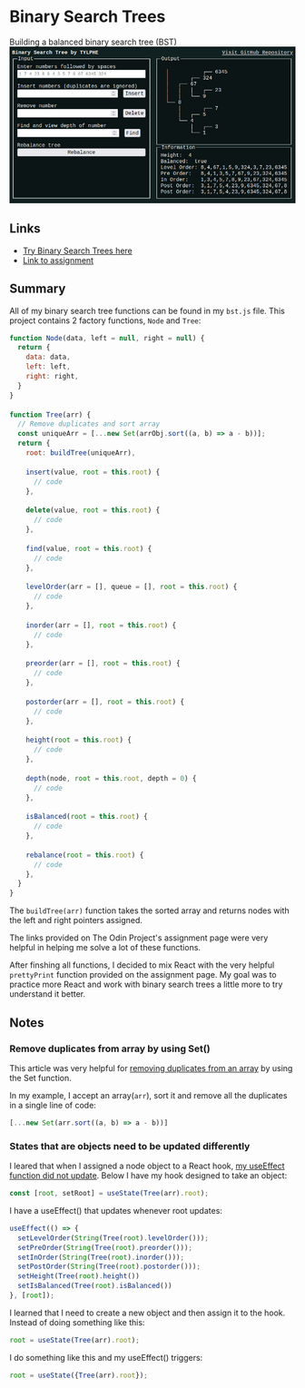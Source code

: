 # Binary Search Trees
Building a balanced binary search tree (BST)
![A screenshot of the Binary Search Trees assignment](https://github.com/TYLPHE/binary-search-trees/blob/main/readme-assets/bst.jpeg)
## Links
- [Try Binary Search Trees here](https://TYLPHE.github.io/binary-search-trees/)
- [Link to assignment](https://www.theodinproject.com/lessons/javascript-binary-search-trees)

## Summary
All of my binary search tree functions can be found in my `bst.js` file. This project contains 2 factory functions, `Node` and `Tree`:
```javascript
function Node(data, left = null, right = null) {
  return {
    data: data,
    left: left,
    right: right,
  }
}

function Tree(arr) {
  // Remove duplicates and sort array
  const uniqueArr = [...new Set(arrObj.sort((a, b) => a - b))];
  return {
    root: buildTree(uniqueArr),

    insert(value, root = this.root) {
      // code
    },

    delete(value, root = this.root) {
      // code
    },

    find(value, root = this.root) {
      // code
    },

    levelOrder(arr = [], queue = [], root = this.root) {
      // code
    },

    inorder(arr = [], root = this.root) {
      // code
    },

    preorder(arr = [], root = this.root) {
      // code
    },

    postorder(arr = [], root = this.root) {
      // code
    },

    height(root = this.root) {
      // code
    },

    depth(node, root = this.root, depth = 0) {
      // code
    },

    isBalanced(root = this.root) {
      // code
    },

    rebalance(root = this.root) {
      // code
    },
  }
}
```

The `buildTree(arr)` function takes the sorted array and returns nodes with the left and right pointers assigned.

The links provided on The Odin Project's assignment page were very helpful in helping me solve a lot of these functions.

After finshing all functions, I decided to mix React with the very helpful `prettyPrint` function provided on the assignment page. My goal was to practice more React and work with binary search trees a little more to try understand it better.

## Notes
### Remove duplicates from array by using Set()
This article was very helpful for [removing duplicates from an array](https://www.javascripttutorial.net/array/javascript-remove-duplicates-from-array/) by using the Set function.

In my example, I accept an array(`arr`), sort it and remove all the duplicates in a single line of code:
```javascript
[...new Set(arr.sort((a, b) => a - b))]
```

### States that are objects need to be updated differently
I leared that when I assigned a node object to a React hook, [my useEffect function did not update](https://stackoverflow.com/questions/66297736/useeffect-not-triggering-when-object-property-in-dependence-array). Below I have my hook designed to take an object:
```javascript
const [root, setRoot] = useState(Tree(arr).root);
```

I have a useEffect() that updates whenever root updates:
```javascript
useEffect(() => {
  setLevelOrder(String(Tree(root).levelOrder()));
  setPreOrder(String(Tree(root).preorder()));
  setInOrder(String(Tree(root).inorder()));
  setPostOrder(String(Tree(root).postorder()));
  setHeight(Tree(root).height())
  setIsBalanced(Tree(root).isBalanced())
}, [root]);
```

I learned that I need to create a new object and then assign it to the hook.
Instead of doing something like this:
```javascript
root = useState(Tree(arr).root);
```

I do something like this and my useEffect() triggers:
```javascript
root = useState({Tree(arr).root});
```